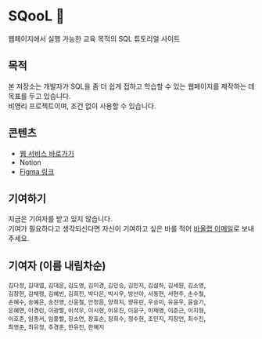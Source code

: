 # SQooL 🏫

웹페이지에서 실행 가능한 교육 목적의 SQL 튜토리얼 사이트

## 목적

본 저장소는 개발자가 SQL을 좀 더 쉽게 접하고 학습할 수 있는 웹페이지를 제작하는 데 목표를 두고 있습니다.  
비영리 프로젝트이며, 조건 없이 사용할 수 있습니다.

## 콘텐츠

- [웹 서비스 바로가기](https://sqlschool.co.kr/)
- Notion
- [Figma 링크](https://www.figma.com/file/AwM5vZXHQmeRsAWfixZDdn/sqool-%EB%B0%B1%EC%97%85?node-id=0%3A1)

## 기여하기

지금은 기여자를 받고 있지 않습니다.  
기여가 필요하다고 생각되신다면 자신이 기여하고 싶은 바를 적어 [바울랩 이메일](paul-lab@naver.com)로 보내주세요.

## 기여자 (이름 내림차순)

`김다정`, `김대엽`, `김대운`, `김도영`, `김미경`, `김민승`, `김민지`, `김설하`, `김세원`, `김소영`,  
`김창현`, `김채령`, `김혜빈`, `김희진`, `박다은`, `박시우`, `방선아`, `서동현`, `서현주`, `손수철`,  
`손혜수`, `송예은`, `송진영`, `신윤철`, `안정음`, `양희지`, `왕유린`, `우승미`, `유윤우`, `윤슬기`,  
`은혜연`, `이경린`, `이광렬`, `이석우`, `이시현`, `이유진`, `이윤구`, `이재영`, `이준근`, `이지형`,  
`이호준`, `임종서`, `임홍렬`, `장소연`, `장효순`, `장희수`, `정수현`, `조민지`, `지창언`, `최수진`,  
`최영준`, `최유정`, `추경훈`, `한유진`, `한혜지`
